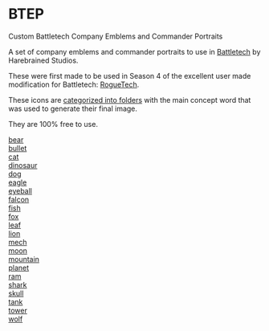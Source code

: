 # BTEP
Custom Battletech Company Emblems and Commander Portraits

A set of company emblems and commander portraits to use in [Battletech](https://harebrained-schemes.com/battletech/) by Harebrained Studios.

These were first made to be used in Season 4 of the excellent user made modification for Battletech: [RogueTech](http://roguewar.org/index).

These icons are [categorized into folders](https://github.com/Amorano/BTEP/wiki/Emblem-Index) with the main concept word that was used to generate their final image.

They are 100% free to use.


[bear](https://github.com/Amorano/BTEP/wiki/Emblem-Index#bear)<br>
[bullet](https://github.com/Amorano/BTEP/wiki/Emblem-Index#bullet)<br>
[cat](https://github.com/Amorano/BTEP/wiki/Emblem-Index#cat)<br>
[dinosaur](https://github.com/Amorano/BTEP/wiki/Emblem-Index#dinosaur)<br>
[dog](https://github.com/Amorano/BTEP/wiki/Emblem-Index#dog)<br>
[eagle](https://github.com/Amorano/BTEP/wiki/Emblem-Index#eagle)<br>
[eyeball](https://github.com/Amorano/BTEP/wiki/Emblem-Index#eyeball)<br>
[falcon](https://github.com/Amorano/BTEP/wiki/Emblem-Index#falcon)<br>
[fish](https://github.com/Amorano/BTEP/wiki/Emblem-Index#fish)<br>
[fox](https://github.com/Amorano/BTEP/wiki/Emblem-Index#fox)<br>
[leaf](https://github.com/Amorano/BTEP/wiki/Emblem-Index#leaf)<br>
[lion](https://github.com/Amorano/BTEP/wiki/Emblem-Index#lion)<br>
[mech](https://github.com/Amorano/BTEP/wiki/Emblem-Index#mech)<br>
[moon](https://github.com/Amorano/BTEP/wiki/Emblem-Index#moon)<br>
[mountain](https://github.com/Amorano/BTEP/wiki/Emblem-Index#mountain)<br>
[planet](https://github.com/Amorano/BTEP/wiki/Emblem-Index#planet)<br>
[ram](https://github.com/Amorano/BTEP/wiki/Emblem-Index#ram)<br>
[shark](https://github.com/Amorano/BTEP/wiki/Emblem-Index#shark)<br>
[skull](https://github.com/Amorano/BTEP/wiki/Emblem-Index#skull)<br>
[tank](https://github.com/Amorano/BTEP/wiki/Emblem-Index#tank)<br>
[tower](https://github.com/Amorano/BTEP/wiki/Emblem-Index#tower)<br>
[wolf](https://github.com/Amorano/BTEP/wiki/Emblem-Index#wolf)<br>
